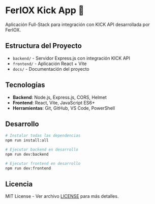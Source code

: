 # FerIOX Kick App 🚀

Aplicación Full-Stack para integración con KICK API desarrollada por FerIOX.

## Estructura del Proyecto

- `backend/` - Servidor Express.js con integración KICK API
- `frontend/` - Aplicación React + Vite
- `docs/` - Documentación del proyecto

## Tecnologías

- **Backend**: Node.js, Express.js, CORS, Helmet
- **Frontend**: React, Vite, JavaScript ES6+
- **Herramientas**: Git, GitHub, VS Code, PowerShell

## Desarrollo

```bash
# Instalar todas las dependencias
npm run install:all

# Ejecutar backend en desarrollo
npm run dev:backend

# Ejecutar frontend en desarrollo  
npm run dev:frontend
```

## Licencia

MIT License - Ver archivo [LICENSE](https://github.com/Defer1189/feriox-kickapp?tab=MIT-1-ov-file) para más detalles.